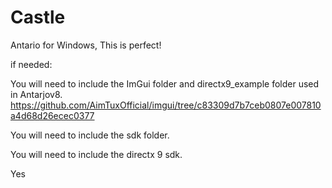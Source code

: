 # Castle
Antario for Windows, This is perfect!

if needed:

You will need to include the ImGui folder and directx9_example folder used in Antarjov8. https://github.com/AimTuxOfficial/imgui/tree/c83309d7b7ceb0807e007810a4d68d26ecec0377

You will need to include the sdk folder.

You will need to include the directx 9 sdk.

Yes
